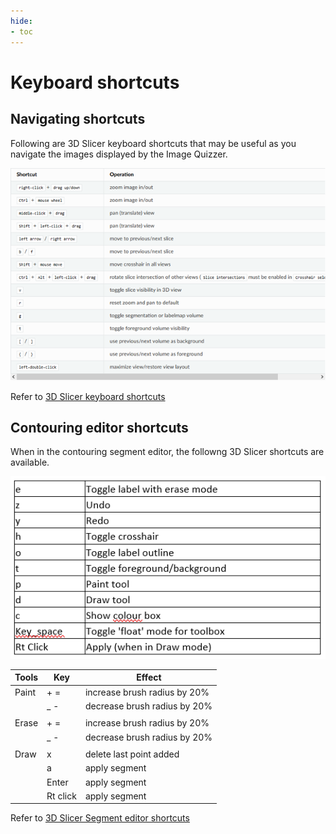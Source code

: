 ```yaml
---
hide:
- toc
---
```

<!-- let javascript handle toc on left sidebar -->
# Keyboard shortcuts

## Navigating shortcuts

Following are 3D Slicer keyboard shortcuts that may be useful as you navigate the images displayed
by the Image Quizzer. 


![Keyboard shortcuts](assets/Slicer_keyboard_shortcuts.png)

Refer to <a href="https://slicer.readthedocs.io/en/latest/user_guide/user_interface.html#mouse-keyboard-shortcuts" target="_blank">3D Slicer keyboard shortcuts</a>

## Contouring editor shortcuts

When in the contouring segment editor, the followng 3D Slicer shortcuts are available.


![Contouring shortcuts](assets/Slicer_contouring_shortcuts.png)


| Tools | Key | Effect |
|-----------|-----|--------|
| Paint | + = | increase brush radius by 20% |
|       | _ - | decrease brush radius by 20% |
|       |     |                              |
| Erase | + = | increase brush radius by 20% |
|       | _ - | decrease brush radius by 20% |
|       |     |                              |
| Draw  | x | delete last point added |
|       | a | apply segment |
|       | Enter | apply segment |
|       | Rt click | apply segment |

Refer to <a href="https://slicer.readthedocs.io/en/latest/user_guide/modules/segmenteditor.html#keyboard-shortcuts" target="_blank">3D Slicer Segment editor shortcuts</a>
